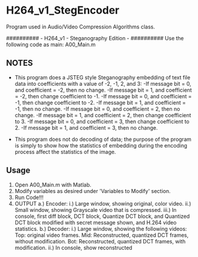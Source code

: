 # H264_v1_StegEncoder
Program used in Audio/Video Compression Algorithms class.

########## - H264_v1 - Steganography Edition - ##########
Use the following code as main: A00_Main.m

## NOTES ##
- This program does a JSTEG style Steganography embedding of text file data into coefficients with a value of -2, -1, 2, and 3:
   -If message bit = 0, and coefficient = -2, then no change.
   -If message bit = 1, and coefficient = -2, then change coefficient to -1.
   -If message bit = 0, and coefficient = -1, then change coefficient to -2.
   -If message bit = 1, and coefficient = -1, then no change.
   -If message bit = 0, and coefficient = 2, then no change.
   -If message bit = 1, and coefficient = 2, then change coefficient to 3.
   -If message bit = 0, and coefficient = 3, then change coefficient to 2.
   -If message bit = 1, and coefficient = 3, then no change.

- This program does not do decoding of data; the purpose of the program is simply to show how the statistics of embedding during the encoding process affect the statistics of the image.

## Usage ##
1. Open A00_Main.m with Matlab.
2. Modify variables as desired under 'Variables to Modify' section.
3. Run Code!!!
4. OUTPUT
    a.) Encoder:
        i.)   Large window, showing original, color video.
        ii.)  Small window, showing Grayscale video that is compressed.
        iii.) In console, first diff block, DCT block, Quantize DCT block, and Quantized DCT block modified with secret message shown, and H.264 video statistics.
    b.) Decoder:
        i.)  Large window, showing the following videos:
              Top: original video frames.
              Mid: Reconstructed, quantized DCT frames, without modification.
              Bot: Reconstructed, quantized DCT frames, with modification.
        ii.) In console, show reconstructed 
